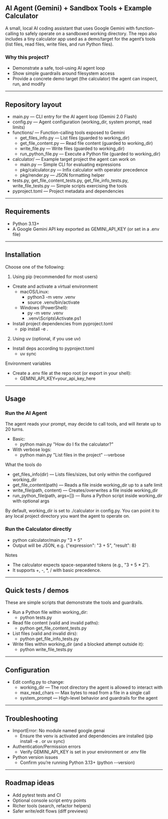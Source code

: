 ## AI Agent (Gemini) + Sandbox Tools + Example Calculator

A small, local AI coding assistant that uses Google Gemini with function-calling to safely operate on a sandboxed working directory. The repo also includes a tiny calculator app used as a demo/target for the agent’s tools (list files, read files, write files, and run Python files).

### Why this project?
- Demonstrate a safe, tool-using AI agent loop
- Show simple guardrails around filesystem access
- Provide a concrete demo target (the calculator) the agent can inspect, run, and modify

---

## Repository layout
- main.py — CLI entry for the AI agent loop (Gemini 2.0 Flash)
- config.py — Agent configuration (working_dir, system prompt, read limits)
- functions/ — Function-calling tools exposed to Gemini
  - get_files_info.py — List files (guarded to working_dir)
  - get_file_content.py — Read file content (guarded to working_dir)
  - write_file.py — Write files (guarded to working_dir)
  - run_python_file.py — Execute a Python file (guarded to working_dir)
- calculator/ — Example target project the agent can work on
  - main.py — Simple CLI for evaluating expressions
  - pkg/calculator.py — Infix calculator with operator precedence
  - pkg/render.py — JSON formatting helper
- tests.py, get_file_content_tests.py, get_file_info_tests.py, write_file_tests.py — Simple scripts exercising the tools
- pyproject.toml — Project metadata and dependencies

---

## Requirements
- Python 3.13+
- A Google Gemini API key exported as GEMINI_API_KEY (or set in a .env file)

---

## Installation
Choose one of the following:

1) Using pip (recommended for most users)
- Create and activate a virtual environment
  - macOS/Linux:
    - python3 -m venv .venv
    - source .venv/bin/activate
  - Windows (PowerShell):
    - py -m venv .venv
    - .venv\\Scripts\\Activate.ps1
- Install project dependencies from pyproject.toml
  - pip install -e .

2) Using uv (optional, if you use uv)
- Install deps according to pyproject.toml
  - uv sync

Environment variables
- Create a .env file at the repo root (or export in your shell):
  - GEMINI_API_KEY=your_api_key_here

---

## Usage

### Run the AI Agent
The agent reads your prompt, may decide to call tools, and will iterate up to 20 turns.

- Basic:
  - python main.py "How do I fix the calculator?"
- With verbose logs:
  - python main.py "List files in the project" --verbose

What the tools do
- get_files_info(dir) — Lists files/sizes, but only within the configured working_dir
- get_file_content(path) — Reads a file inside working_dir up to a safe limit
- write_file(path, content) — Creates/overwrites a file inside working_dir
- run_python_file(path, args=[]) — Runs a Python script inside working_dir with optional args

By default, working_dir is set to ./calculator in config.py. You can point it to any local project directory you want the agent to operate on.

### Run the Calculator directly
- python calculator/main.py "3 + 5"
- Output will be JSON, e.g. {"expression": "3 + 5", "result": 8}

Notes
- The calculator expects space-separated tokens (e.g., "3 + 5 * 2").
- It supports +, -, *, / with basic precedence.

---

## Quick tests / demos
These are simple scripts that demonstrate the tools and guardrails.

- Run a Python file within working_dir:
  - python tests.py
- Read file content (valid and invalid paths):
  - python get_file_content_tests.py
- List files (valid and invalid dirs):
  - python get_file_info_tests.py
- Write files within working_dir (and a blocked attempt outside it):
  - python write_file_tests.py

---

## Configuration
- Edit config.py to change:
  - working_dir — The root directory the agent is allowed to interact with
  - max_read_chars — Max bytes to read from a file in a single call
  - system_prompt — High-level behavior and guardrails for the agent

---

## Troubleshooting
- ImportError: No module named google.genai
  - Ensure the venv is activated and dependencies are installed (pip install -e . or uv sync)
- Authentication/Permission errors
  - Verify GEMINI_API_KEY is set in your environment or .env file
- Python version issues
  - Confirm you’re running Python 3.13+ (python --version)

---

## Roadmap ideas
- Add pytest tests and CI
- Optional console script entry points
- Richer tools (search, refactor helpers)
- Safer write/edit flows (diff previews)

